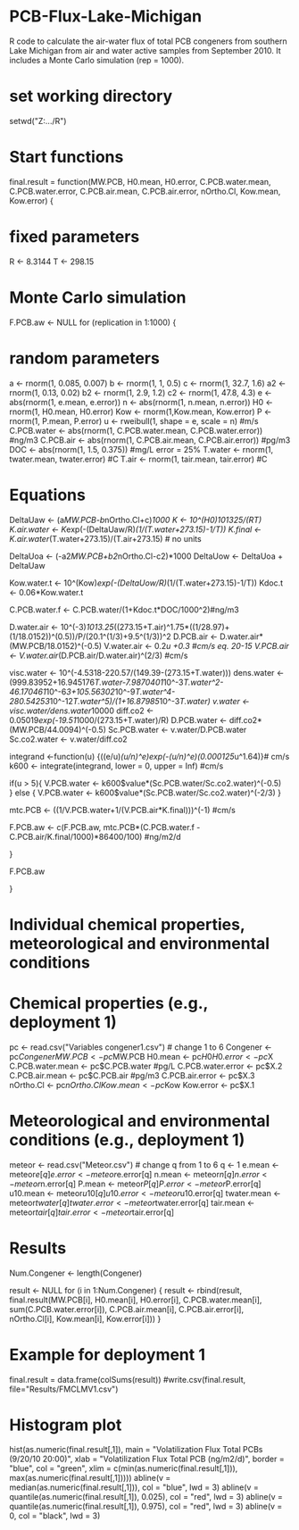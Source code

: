 # PCB-Flux-Lake-Michigan
R code to calculate the air-water flux of total PCB congeners from southern Lake Michigan from air and water active samples from September 2010. It includes a Monte Carlo simulation (rep = 1000).

# set working directory
setwd("Z:.../R")

# Start functions

final.result = function(MW.PCB, H0.mean, H0.error, 
         C.PCB.water.mean, C.PCB.water.error, C.PCB.air.mean, C.PCB.air.error, nOrtho.Cl, Kow.mean, Kow.error)
{
# fixed parameters

R <- 8.3144
T <- 298.15

# Monte Carlo simulation

F.PCB.aw <- NULL
for (replication in 1:1000)
{

# random parameters

a <- rnorm(1, 0.085, 0.007)
b <- rnorm(1, 1, 0.5)
c <- rnorm(1, 32.7, 1.6)
a2 <- rnorm(1, 0.13, 0.02)
b2 <- rnorm(1, 2.9, 1.2)
c2 <- rnorm(1, 47.8, 4.3)
e <- abs(rnorm(1, e.mean, e.error))
n <- abs(rnorm(1, n.mean, n.error))
H0 <- rnorm(1, H0.mean, H0.error)
Kow <- rnorm(1,Kow.mean, Kow.error)
P <- rnorm(1, P.mean, P.error)
u <- rweibull(1, shape = e, scale = n) #m/s
C.PCB.water <- abs(rnorm(1, C.PCB.water.mean, C.PCB.water.error)) #ng/m3
C.PCB.air <- abs(rnorm(1, C.PCB.air.mean, C.PCB.air.error)) #pg/m3
DOC <- abs(rnorm(1, 1.5, 0.375)) #mg/L error = 25%
T.water <- rnorm(1, twater.mean, twater.error) #C 
T.air <- rnorm(1, tair.mean, tair.error) #C

# Equations

DeltaUaw <- (a*MW.PCB-b*nOrtho.Cl+c)*1000
K <- 10^(H0)*101325/(R*T)
K.air.water <- K*exp(-(DeltaUaw/R)*(1/(T.water+273.15)-1/T))
K.final <- K.air.water*(T.water+273.15)/(T.air+273.15) # no units

DeltaUoa <- (-a2*MW.PCB+b2*nOrtho.Cl-c2)*1000
DeltaUow <- DeltaUoa + DeltaUaw

Kow.water.t <- 10^(Kow)*exp(-(DeltaUow/R)*(1/(T.water+273.15)-1/T))
Kdoc.t <- 0.06*Kow.water.t

C.PCB.water.f <- C.PCB.water/(1+Kdoc.t*DOC/1000^2)#ng/m3

D.water.air <- 10^(-3)*1013.25*((273.15+T.air)^1.75*((1/28.97)+(1/18.0152))^(0.5))/P/(20.1^(1/3)+9.5^(1/3))^2
D.PCB.air <- D.water.air*(MW.PCB/18.0152)^(-0.5)
V.water.air <- 0.2*u +0.3 #cm/s eq. 20-15
V.PCB.air <- V.water.air*(D.PCB.air/D.water.air)^(2/3) #cm/s
	
visc.water <- 10^(-4.5318-220.57/(149.39-(273.15+T.water)))
dens.water <- (999.83952+16.945176*T.water-7.9870401*10^-3*T.water^2-46.170461*10^-6*3+105.56302*10^-9*T.water^4-280.54253*10^-12*T.water^5)/(1+16.87985*10^-3*T.water)
v.water <- visc.water/dens.water*10000
diff.co2 <- 0.05019*exp(-19.51*1000/(273.15+T.water)/R)
D.PCB.water <- diff.co2*(MW.PCB/44.0094)^(-0.5)
Sc.PCB.water <- v.water/D.PCB.water
Sc.co2.water <- v.water/diff.co2

integrand <-function(u) {((e/u)*(u/n)^e)*exp(-(u/n)^e)*(0.000125*u^1.64)}# cm/s
k600 <- integrate(integrand, lower = 0, upper = Inf) #cm/s

if(u > 5){
  V.PCB.water <- k600$value*(Sc.PCB.water/Sc.co2.water)^(-0.5)  
} else {
  V.PCB.water <- k600$value*(Sc.PCB.water/Sc.co2.water)^(-2/3)
}

mtc.PCB <- ((1/V.PCB.water+1/(V.PCB.air*K.final)))^(-1) #cm/s

F.PCB.aw <- c(F.PCB.aw, mtc.PCB*(C.PCB.water.f - C.PCB.air/K.final/1000)*86400/100) #ng/m2/d

}

F.PCB.aw

}

# Individual chemical properties, meteorological and environmental conditions

# Chemical properties (e.g., deployment 1)

pc <- read.csv("Variables congener1.csv") # change 1 to 6
Congener <- pc$Congener
MW.PCB <- pc$MW.PCB
H0.mean <- pc$H0
H0.error <- pc$X
C.PCB.water.mean <- pc$C.PCB.water #pg/L
C.PCB.water.error <- pc$X.2
C.PCB.air.mean <- pc$C.PCB.air #pg/m3
C.PCB.air.error <- pc$X.3
nOrtho.Cl <- pc$nOrtho.Cl
Kow.mean <- pc$Kow
Kow.error <- pc$X.1

# Meteorological and environmental conditions (e.g., deployment 1)

meteor <- read.csv("Meteor.csv") # change q from 1 to 6
q <- 1
e.mean <- meteor$e[q]
e.error <- meteor$e.error[q]
n.mean <- meteor$n[q]
n.error <- meteor$n.error[q]
P.mean <- meteor$P[q]
P.error <- meteor$P.error[q]
u10.mean <- meteor$u10[q]
u10.error <- meteor$u10.error[q]
twater.mean <- meteor$twater[q]
twater.error <- meteor$twater.error[q]
tair.mean <- meteor$tair[q]
tair.error <- meteor$tair.error[q]

# Results

Num.Congener <- length(Congener)

result <- NULL
for (i in 1:Num.Congener)
{
	result <- rbind(result, final.result(MW.PCB[i], H0.mean[i], H0.error[i], 
         C.PCB.water.mean[i], sum(C.PCB.water.error[i]), C.PCB.air.mean[i], C.PCB.air.error[i],
         nOrtho.Cl[i], Kow.mean[i], Kow.error[i]))
}

# Example for deployment 1

final.result = data.frame(colSums(result))
#write.csv(final.result, file="Results/FMCLMV1.csv")

# Histogram plot

hist(as.numeric(final.result[,1]), main = "Volatilization Flux Total PCBs (9/20/10 20:00)",
     xlab = "Volatilization Flux Total PCB (ng/m2/d)", border = "blue", col = "green",
     xlim = c(min(as.numeric(final.result[,1])), max(as.numeric(final.result[,1]))))
abline(v = median(as.numeric(final.result[,1])), col = "blue", lwd = 3)
abline(v = quantile(as.numeric(final.result[,1]), 0.025), col = "red", lwd = 3)
abline(v = quantile(as.numeric(final.result[,1]), 0.975), col = "red", lwd = 3)
abline(v = 0, col = "black", lwd = 3)
